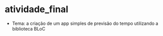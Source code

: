 # atividade_final 

- Tema: a criação de um app simples de previsão do tempo utilizando a biblioteca BLoC

